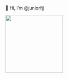 👋 Hi, I’m @juniorfjj

<div>
<a href="https://github.com/juniorfjj">
<img height="180em" src="https://github-readme-stats.vercel.app/api/top-langs/?username=juniorfjj&layout=compact&langs_count=7&theme=dracula"/>
</div>
<!---
juniorfjj/juniorfjj is a ✨ special ✨ repository because its `README.md` (this file) appears on your GitHub profile.
You can click the Preview link to take a look at your changes.
--->
